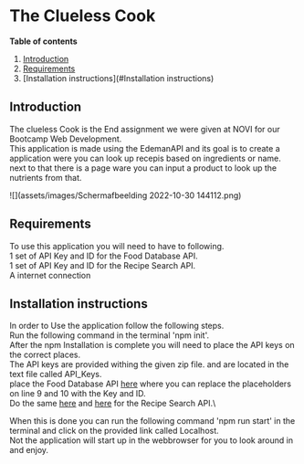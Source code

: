 # The Clueless Cook

**Table of contents**

1. [Introduction](#Introducion)
2. [Requirements](#Requirements)
3. [Installation instructions](#Installation instructions)


## Introduction

The clueless Cook is the End assignment we were given at NOVI for our Bootcamp Web Development.\
This application is made using the EdemanAPI and its goal is to create a application were you can look up recepis based on ingredients or name.\
next to that there is a page ware you can input a product to look up the nutrients from that.

![](assets/images/Schermafbeelding 2022-10-30 144112.png)

## Requirements

To use this application you will need to have to following.\
1 set of API Key and ID for the Food Database API.\
1 set of API Key and ID for the Recipe Search API.\
A internet connection

## Installation instructions

In order to Use the application follow the following steps.\
Run the following command in the terminal 'npm init'.\
After the npm Installation is complete you will need to place the API keys on the correct places.\
The API keys are provided withing the given zip file. and are located in the text file called API_Keys.\
place the Food Database API [here](src/functions/fetchProducts.js) where you can replace the placeholders on line 9 and 10 with the Key and ID.\
Do the same [here](src/functions/fetchRecipe.js)  and [here](src/functions/fetchRecipeData.js) for the Recipe Search API.\

When this is done you can run the following command 'npm run start' in the terminal and click on the provided link called Localhost.\
Not the application will start up in the webbrowser for you to look around in and enjoy.

